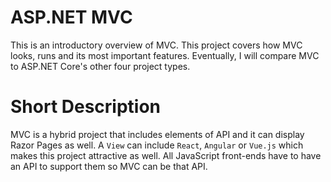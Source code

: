 ﻿# ASP.NET MVC
This is an introductory overview of MVC. 
This project covers how MVC looks, runs and its most important features. 
Eventually, I will compare MVC to ASP.NET Core's other four project types. 

# Short Description
MVC is a hybrid project that includes elements of API and it can display Razor Pages as well.
A `View` can include `React`, `Angular` or `Vue.js` which makes this project attractive as well.
All JavaScript front-ends have to have an API to support them so MVC can be that API.

